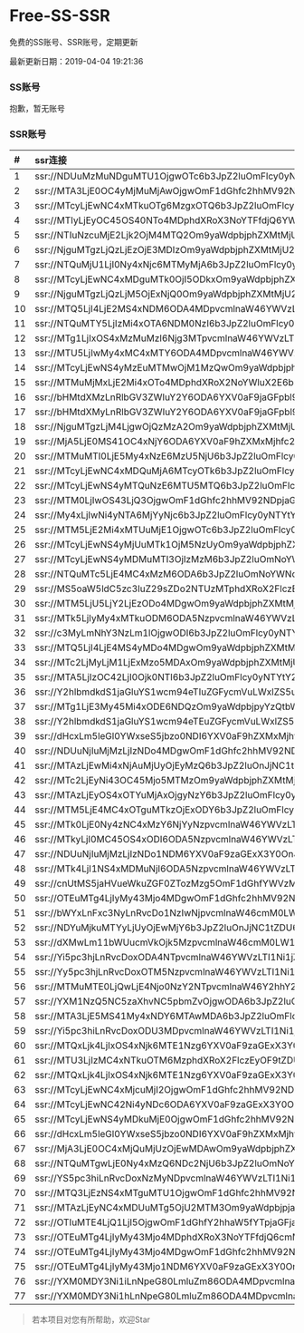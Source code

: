 # Free-SS-SSR

免费的SS账号、SSR账号，定期更新

最新更新日期：2019-04-04 19:21:36 

### SS账号

抱歉，暂无账号

### SSR账号

|#|ssr连接|
|:-----|:-----|
|1|ssr://NDUuMzMuNDguMTU1OjgwOTc6b3JpZ2luOmFlcy0yNTYtY2ZiOnBsYWluOlpVbFhNRVJ1YXpZNU5EVTBaVFp1VTNkMWMzQjJPVVJ0VXpJd01YUlJNRVEvP3JlbWFya3M9VTFOU1ZFOVBURjlPYjJSbE91ZS1qdVdidlMzbGlxRGxpS25ucG9fbHNMemt1cHJsdDU0Jmdyb3VwPVYxZFhMbE5UVWxSUFQwd3VRMDlO|
|2|ssr://MTA3LjE0OC4yMjMuMjAwOjgwOmF1dGhfc2hhMV92NDpjaGFjaGEyMDpodHRwX3NpbXBsZTpNVEl6TkRVMi8_cmVtYXJrcz1VMU5TVkU5UFRGOU9iMlJsT3VlLWp1V2J2UzNsaXFEbGlLbm5wb19sc0x6a3Vwcmx0NTQmZ3JvdXA9VjFkWExsTlRVbFJQVDB3dVEwOU4|
|3|ssr://MTcyLjEwNC4xMTkuOTg6MzgxOTQ6b3JpZ2luOmFlcy0yNTYtY2ZiOnBsYWluOlJVaHVWVkpJWVhSdk1qZEgvP3JlbWFya3M9VTFOU1ZFOVBURjlPYjJSbE91YVhwZWFjckMxVWIydDVidyZncm91cD1WMWRYTGxOVFVsUlBUMHd1UTA5Tg|
|4|ssr://MTIyLjEyOC45OS40NTo4MDphdXRoX3NoYTFfdjQ6YWVzLTI1Ni1jZmI6aHR0cF9zaW1wbGU6YldsaGJHbHRhVzVuLz9yZW1hcmtzPVUxTlNWRTlQVEY5T2IyUmxPdW1tbWVhNHJ5MVRhR0VnVkdsdSZncm91cD1WMWRYTGxOVFVsUlBUMHd1UTA5Tg|
|5|ssr://NTIuNzcuMjE2Ljk2OjM4MTQ2Om9yaWdpbjphZXMtMjU2LWNmYjpwbGFpbjpaa1oyYVhOQmNGWnlhRmxDLz9yZW1hcmtzPVUxTlNWRTlQVEY5T2IyUmxPdWFXc09XS29PV2RvUzFEWlc1MGNtRnNJRk5wYm1kaGNHOXlaUSZncm91cD1WMWRYTGxOVFVsUlBUMHd1UTA5Tg|
|6|ssr://NjguMTgzLjQzLjEzOjE3MDIzOm9yaWdpbjphZXMtMjU2LWNmYjpwbGFpbjpZV3M0U3psdlQySlpTak5SLz9yZW1hcmtzPVUxTlNWRTlQVEY5T2IyUmxPdWlMc2VXYnZTM29pN0htb0x6bGhiQSZncm91cD1WMWRYTGxOVFVsUlBUMHd1UTA5Tg|
|7|ssr://NTQuMjU1LjI0Ny4xNjc6MTMyMjA6b3JpZ2luOmFlcy0yNTYtY2ZiOnBsYWluOk1teFhNbmRCT0doaE1HYzEvP3JlbWFya3M9VTFOU1ZFOVBURjlPYjJSbE91YVdzT1dLb09XZG9TMURaVzUwY21Gc0lGTnBibWRoY0c5eVpRJmdyb3VwPVYxZFhMbE5UVWxSUFQwd3VRMDlO|
|8|ssr://MTcyLjEwNC4xMDguMTk0OjI5ODkxOm9yaWdpbjphZXMtMjU2LWNmYjpwbGFpbjpSa2RWYW5welpUTlBlR3QyLz9yZW1hcmtzPVUxTlNWRTlQVEY5T2IyUmxPdWFYcGVhY3JDMVViMnQ1YncmZ3JvdXA9VjFkWExsTlRVbFJQVDB3dVEwOU4|
|9|ssr://NjguMTgzLjQzLjM5OjExNjQ0Om9yaWdpbjphZXMtMjU2LWNmYjpwbGFpbjpkMEZUZEROQ1EyOVlNWFI2Lz9yZW1hcmtzPVUxTlNWRTlQVEY5T2IyUmxPdWlMc2VXYnZTM29pN0htb0x6bGhiQSZncm91cD1WMWRYTGxOVFVsUlBUMHd1UTA5Tg|
|10|ssr://MTQ5LjI4LjE2MS4xNDM6ODA4MDpvcmlnaW46YWVzLTI1Ni1jZmI6cGxhaW46T0RNNFpUay8_cmVtYXJrcz1VMU5TVkU5UFRGOU9iMlJsT3VlLWp1V2J2U0EmZ3JvdXA9VjFkWExsTlRVbFJQVDB3dVEwOU4|
|11|ssr://NTQuMTY5LjIzMi4xOTA6NDM0NzI6b3JpZ2luOmFlcy0yNTYtY2ZiOnBsYWluOlFqZEpjR3REYjJSdk1EbEwvP3JlbWFya3M9VTFOU1ZFOVBURjlPYjJSbE91YVdzT1dLb09XZG9TMURaVzUwY21Gc0lGTnBibWRoY0c5eVpRJmdyb3VwPVYxZFhMbE5UVWxSUFQwd3VRMDlO|
|12|ssr://MTg1LjIxOS4xMzMuMzI6Njg3MTpvcmlnaW46YWVzLTI1Ni1jZmI6cGxhaW46TWpNME1EVlplVFJhZFU1MU1IQlRhUS8_cmVtYXJrcz1VMU5TVkU5UFRGOU9iMlJsT3VXY24taUFzLVdGdGlBJmdyb3VwPVYxZFhMbE5UVWxSUFQwd3VRMDlO|
|13|ssr://MTU5LjIwMy4xMC4xMTY6ODA4MDpvcmlnaW46YWVzLTI1Ni1jZmI6cGxhaW46WldGak9XUS8_cmVtYXJrcz1VMU5TVkU5UFRGOU9iMlJsT3VXS29PYUx2LVdrcHlEbHJvbmxwS2ZubGFYbm5JSGxwSnJrdktibHBKcEVhV2RwZEdGc1QyTmxZVzdtbGJEbWphN2t1SzNsdjRNJmdyb3VwPVYxZFhMbE5UVWxSUFQwd3VRMDlO|
|14|ssr://MTcyLjEwNS4yMzEuMTMwOjM1MzQwOm9yaWdpbjphZXMtMjU2LWNmYjpwbGFpbjpUVEEzU3pWSlN6QlFhbFo2Lz9yZW1hcmtzPVUxTlNWRTlQVEY5T2IyUmxPdWFYcGVhY3JDMVViMnQ1YncmZ3JvdXA9VjFkWExsTlRVbFJQVDB3dVEwOU4|
|15|ssr://MTMuMjMxLjE2Mi4xOTo4MDphdXRoX2NoYWluX2E6bm9uZTpodHRwX3Bvc3Q6WTNSaloyWjNYMlp5WldWZlpHWTNZMk0zTWpnLz9vYmZzcGFyYW09YkhNdGFuQXVkR1ZzWlhkbFlpNWpaZyZwcm90b3BhcmFtPVRtOXVaUSZyZW1hcmtzPVUxTlNWRTlQVEY5T2IyUmxPdWFYcGVhY3JDMVViMnQ1YncmZ3JvdXA9VjFkWExsTlRVbFJQVDB3dVEwOU4|
|16|ssr://bHMtdXMzLnRlbGV3ZWIuY2Y6ODA6YXV0aF9jaGFpbl9hOm5vbmU6aHR0cF9wb3N0OlkzUmpaMlozWDJaeVpXVmZNek5tTmpsak5tRS8_b2Jmc3BhcmFtPWJITXRkWE16TG5SbGJHVjNaV0l1WTJZJnJlbWFya3M9VTFOU1ZFOVBURjlPYjJSbE91ZS1qdVdidlMza3Y0VGt1cVhrdjRUbHQ1NCZncm91cD1WMWRYTGxOVFVsUlBUMHd1UTA5Tg|
|17|ssr://bHMtdXMyLnRlbGV3ZWIuY2Y6ODA6YXV0aF9jaGFpbl9hOm5vbmU6aHR0cF9wb3N0OlkzUmpaMlozWDJaeVpXVmZaVGxpTW1Fek9UQS8_b2Jmc3BhcmFtPWJITXRkWE15TG5SbGJHVjNaV0l1WTJZJnJlbWFya3M9VTFOU1ZFOVBURjlPYjJSbE91ZS1qdVdidlNEa3Y0VGxpNUxsaG9qbHQ1N21zNkxuaWJubGhiQkJiV0Y2YjI3bWxiRG1qYTdrdUszbHY0TSZncm91cD1WMWRYTGxOVFVsUlBUMHd1UTA5Tg|
|18|ssr://NjguMTgzLjM4LjgwOjQzMzA2Om9yaWdpbjphZXMtMjU2LWNmYjpwbGFpbjpNV05MV0ZwT09ERnpjbTFtLz9yZW1hcmtzPVUxTlNWRTlQVEY5T2IyUmxPdWlMc2VXYnZTM29pN0htb0x6bGhiQSZncm91cD1WMWRYTGxOVFVsUlBUMHd1UTA5Tg|
|19|ssr://MjA5LjE0MS41OC4xNjY6ODA6YXV0aF9hZXMxMjhfc2hhMTphZXMtMjU2LWNmYjpodHRwX3NpbXBsZTpNa1ZPV21wdy8_cHJvdG9wYXJhbT1OekkxT2xGSE1UWXdWUSZyZW1hcmtzPVUxTlNWRTlQVEY5T2IyUmxPdWUtanVXYnZTM2xpcURsaUtubnBvX2xzTHprdXBybHQ1NCZncm91cD1WMWRYTGxOVFVsUlBUMHd1UTA5Tg|
|20|ssr://MTMuMTI0LjE5My4xNzE6MzU5NjU6b3JpZ2luOmFlcy0yNTYtY2ZiOnBsYWluOlZGcHZNR0pEZVRCcVEydzMvP3JlbWFya3M9VTFOU1ZFOVBURjlPYjJSbE91bWZxZVdidlMzcHBwYmxzSlRuaWJubGlLdmx1SUkmZ3JvdXA9VjFkWExsTlRVbFJQVDB3dVEwOU4|
|21|ssr://MTcyLjEwNC4xMDQuMjA6MTcyOTk6b3JpZ2luOmFlcy0yNTYtY2ZiOnBsYWluOk1XaEpVa3hYTkV4eU5FdDMvP3JlbWFya3M9VTFOU1ZFOVBURjlPYjJSbE91YVhwZWFjckMxVWIydDVidyZncm91cD1WMWRYTGxOVFVsUlBUMHd1UTA5Tg|
|22|ssr://MTcyLjEwNS4yMTQuNzE6MTU5MTQ6b3JpZ2luOmFlcy0yNTYtY2ZiOnBsYWluOmQxbEVSV2x1YUVGQmJsQjQvP3JlbWFya3M9VTFOU1ZFOVBURjlPYjJSbE91YVhwZWFjckMxVWIydDVidyZncm91cD1WMWRYTGxOVFVsUlBUMHd1UTA5Tg|
|23|ssr://MTM0LjIwOS43LjQ3OjgwOmF1dGhfc2hhMV92NDpjaGFjaGEyMDpodHRwX3NpbXBsZTpNVFV4Lz9yZW1hcmtzPVUxTlNWRTlQVEY5T2IyUmxPdWUtanVXYnZTM2xpcURsaUtubnBvX2xzTHprdXBybHQ1NCZncm91cD1WMWRYTGxOVFVsUlBUMHd1UTA5Tg|
|24|ssr://My4xLjIwNi4yNTA6MjYyNjc6b3JpZ2luOmFlcy0yNTYtY2ZiOnBsYWluOk4wVlFWREExUXpaQk5ETnIvP3JlbWFya3M9VTFOU1ZFOVBURjlPYjJSbE91YVdzT1dLb09XZG9TMURaVzUwY21Gc0lGTnBibWRoY0c5eVpTQkRiMjF0ZFc1cGRIa2dSR1YyWld4dmNHMWxiblFnUTI5MWJtTnBiQSZncm91cD1WMWRYTGxOVFVsUlBUMHd1UTA5Tg|
|25|ssr://MTM5LjE2Mi4xMTUuMjE1OjgwOTc6b3JpZ2luOmFlcy0yNTYtY2ZiOnBsYWluOlpVbFhNRVJ1YXpZNU5EVTBaVFp1VTNkMWMzQjJPVVJ0VXpJd01YUlJNRVEvP3JlbWFya3M9VTFOU1ZFOVBURjlPYjJSbE91YVhwZWFjckMxVWIydDVidyZncm91cD1WMWRYTGxOVFVsUlBUMHd1UTA5Tg|
|26|ssr://MTcyLjEwNS4yMjUuMTk1OjM5NzUyOm9yaWdpbjphZXMtMjU2LWNmYjpwbGFpbjpTRU5VVTJsWWJEbFRXbXBJLz9yZW1hcmtzPVUxTlNWRTlQVEY5T2IyUmxPdWFYcGVhY3JDMVViMnQ1YncmZ3JvdXA9VjFkWExsTlRVbFJQVDB3dVEwOU4|
|27|ssr://MTcyLjEwNS4yMDMuMTI3OjIzMzM6b3JpZ2luOmNoYWNoYTIwOnBsYWluOmJHbGhibWR6YUdGdVltOC8_cmVtYXJrcz1VMU5TVkU5UFRGOU9iMlJsT3VhWHBlYWNyQzFVYjJ0NWJ3Jmdyb3VwPVYxZFhMbE5UVWxSUFQwd3VRMDlO|
|28|ssr://NTQuMTc5LjE4MC4xMzM6ODA6b3JpZ2luOmNoYWNoYTIwOnBsYWluOmJHTnphR0Z5WlEvP3JlbWFya3M9VTFOU1ZFOVBURjlPYjJSbE91YVdzT1dLb09XZG9TMURaVzUwY21Gc0lGTnBibWRoY0c5eVpRJmdyb3VwPVYxZFhMbE5UVWxSUFQwd3VRMDlO|
|29|ssr://MS5oaW5ldC5zc3IuZ29sZDo2NTUzMTphdXRoX2FlczEyOF9zaGExOmFlcy0yNTYtY2ZiOmh0dHBfc2ltcGxlOlUxTlNMa2R2YkdSQUl6WTFOVE14Lz9wcm90b3BhcmFtPU5qRTJOem81WXpkcE1YayZyZW1hcmtzPVUxTlNWRTlQVEY5T2IyUmxPdVdQc09hNXZpM29oN3JuZ2FQbm5JRWdiM0lnNVktdzU0R2o1NXlCJmdyb3VwPVYxZFhMbE5UVWxSUFQwd3VRMDlO|
|30|ssr://MTM5LjU5LjY2LjEzODo4MDgwOm9yaWdpbjphZXMtMjU2LWNmYjpwbGFpbjpNemhsT1dVNC8_cmVtYXJrcz1VMU5TVkU5UFRGOU9iMlJsT3VXTnNPVzZwaURsamFIbnVyUGxvWlRsaFl2cGdxYm5qNjNsaXFEbnZaZmxzSlJFYVdkcGRHRnNUMk5sWVc3bWxiRG1qYTdrdUszbHY0TSZncm91cD1WMWRYTGxOVFVsUlBUMHd1UTA5Tg|
|31|ssr://MTk5LjIyMy4xMTkuODM6ODA5NzpvcmlnaW46YWVzLTI1Ni1jZmI6cGxhaW46WlVsWE1FUnVhelk1TkRVMFpUWnVVM2QxYzNCMk9VUnRVekl3TVhSUk1FUS8_cmVtYXJrcz1VMU5TVkU5UFRGOU9iMlJsT3VlLWp1V2J2U0EmZ3JvdXA9VjFkWExsTlRVbFJQVDB3dVEwOU4|
|32|ssr://c3MyLmNhY3NzLm1lOjgwODI6b3JpZ2luOmFlcy0yNTYtY2ZiOnBsYWluOk5qWXdPRGt5TURRd01BLz9yZW1hcmtzPVUxTlNWRTlQVEY5T2IyUmxPdVNfaE9lOWwtYVdyeTFOYjNOamIzYyZncm91cD1WMWRYTGxOVFVsUlBUMHd1UTA5Tg|
|33|ssr://MTQ5LjI4LjE4MS4yMDo4MDgwOm9yaWdpbjphZXMtMjU2LWNmYjpwbGFpbjpaalV5TTJNLz9yZW1hcmtzPVUxTlNWRTlQVEY5T2IyUmxPdWUtanVXYnZTQSZncm91cD1WMWRYTGxOVFVsUlBUMHd1UTA5Tg|
|34|ssr://MTc2LjMyLjM1LjExMzo5MDAxOm9yaWdpbjphZXMtMjU2LWNmYjpwbGFpbjpaMlYwZG5CdU1qQXhPREV5TURFLz9yZW1hcmtzPVUxTlNWRTlQVEY5T2IyUmxPZyZncm91cD1WMWRYTGxOVFVsUlBUMHd1UTA5Tg|
|35|ssr://MTA5LjIzOC42LjI0Ojk0NTI6b3JpZ2luOmFlcy0yNTYtY2ZiOnBsYWluOmNuRmhNekJYVERSRVpFRjJaMGxHUnpaR2N6TjZibnBVWVEvP3JlbWFya3M9VTFOU1ZFOVBURjlPYjJSbE91YXpsZVdidlNBJmdyb3VwPVYxZFhMbE5UVWxSUFQwd3VRMDlO|
|36|ssr://Y2hlbmdkdS1jaGluYS1wcm94eTIuZGFycmVuLWxlZS5uZXQ6ODA4MTpvcmlnaW46cmM0LW1kNTpwbGFpbjpPREE0TVEvP3JlbWFya3M9VTFOU1ZFOVBURjlPYjJSbE91V2JtLVczbmVlY2dlYUlrT21EdmVXNGdpRG5sTFhrdjZFJmdyb3VwPVYxZFhMbE5UVWxSUFQwd3VRMDlO|
|37|ssr://MTg1LjE3My45Mi4xODE6NDQzOm9yaWdpbjpyYzQtbWQ1OnBsYWluOmMzTnpjblV1YVdOMS8_cmVtYXJrcz1VMU5TVkU5UFRGOU9iMlJsT3VTX2hPZTlsLWFXcnlBJmdyb3VwPVYxZFhMbE5UVWxSUFQwd3VRMDlO|
|38|ssr://Y2hlbmdkdS1jaGluYS1wcm94eTEuZGFycmVuLWxlZS5uZXQ6ODA4MTpvcmlnaW46cmM0LW1kNTpwbGFpbjpPREE0TVEvP3JlbWFya3M9VTFOU1ZFOVBURjlPYjJSbE91V2JtLVczbmVlY2dlYUlrT21EdmVXNGdpRG5sTFhrdjZFJmdyb3VwPVYxZFhMbE5UVWxSUFQwd3VRMDlO|
|39|ssr://dHcxLm5leGl0YWxseS5jbzo0NDI6YXV0aF9hZXMxMjhfc2hhMTphZXMtMTI4LWN0cjpwbGFpbjpjbm93VkZOUlVpRkpLaVpqUkNNM0pRLz9yZW1hcmtzPVUxTlNWRTlQVEY5T2IyUmxPdVdQc09hNXZpM2xqN0RsakpmbHVJSSZncm91cD1WMWRYTGxOVFVsUlBUMHd1UTA5Tg|
|40|ssr://NDUuNjIuMjMzLjIzNDo4MDgwOmF1dGhfc2hhMV92NDpyYzQtbWQ1Omh0dHBfc2ltcGxlOmRDNWpiaTlGUjBwSmVYSnMvP3JlbWFya3M9VTFOU1ZFOVBURjlPYjJSbE91V0tvT2FMdi1Xa3B5M2xyb25scEtmbmxhVSZncm91cD1WMWRYTGxOVFVsUlBUMHd1UTA5Tg|
|41|ssr://MTAzLjEwMi4xNjAuMjUyOjEyMzQ6b3JpZ2luOnJjNC1tZDU6cGxhaW46TVRJek5BLz9yZW1hcmtzPVUxTlNWRTlQVEY5T2IyUmxPZyZncm91cD1WMWRYTGxOVFVsUlBUMHd1UTA5Tg|
|42|ssr://MTc2LjEyNi43OC45Mjo5MTMzOm9yaWdpbjphZXMtMjU2LWNmYjpwbGFpbjpUbkpHTWxNei8_cmVtYXJrcz1VMU5TVkU5UFRGOU9iMlJsT3VhTnQtV0ZpeUEmZ3JvdXA9VjFkWExsTlRVbFJQVDB3dVEwOU4|
|43|ssr://MTAzLjEyOS4xOTYuMjAxOjgyNzY6b3JpZ2luOmFlcy0yNTYtY2ZiOnBsYWluOmJFb3libkpyWW10VVdVRXpNSGQyTUEvP3JlbWFya3M9VTFOU1ZFOVBURjlPYjJSbE91UzZtdVdrcXVXY3NPV011aUEmZ3JvdXA9VjFkWExsTlRVbFJQVDB3dVEwOU4|
|44|ssr://MTM5LjE4MC4xOTguMTkzOjExODY6b3JpZ2luOmFlcy0yNTYtY2ZiOnBsYWluOlptdG9SMVE0Lz9yZW1hcmtzPVUxTlNWRTlQVEY5T2IyUmxPdWUtanVXYnZTQSZncm91cD1WMWRYTGxOVFVsUlBUMHd1UTA5Tg|
|45|ssr://MTk0LjE0Ny4zNC4xMzY6NjYyNzpvcmlnaW46YWVzLTI1Ni1jZmI6cGxhaW46ZFRoR1kxRnpNUS8_cmVtYXJrcz1VMU5TVkU5UFRGOU9iMlJsT3VlUm51V2pxeUEmZ3JvdXA9VjFkWExsTlRVbFJQVDB3dVEwOU4|
|46|ssr://MTkyLjI0MC45OS4xODI6ODA5NzpvcmlnaW46YWVzLTI1Ni1jZmI6cGxhaW46WlVsWE1FUnVhelk1TkRVMFpUWnVVM2QxYzNCMk9VUnRVekl3TVhSUk1FUS8_cmVtYXJrcz1VMU5TVkU5UFRGOU9iMlJsT2cmZ3JvdXA9VjFkWExsTlRVbFJQVDB3dVEwOU4|
|47|ssr://NDUuNjIuMjMzLjIzNDo1NDM6YXV0aF9zaGExX3Y0OnJjNC1tZDU6aHR0cF9zaW1wbGU6WW1GdVpDNTFjeTlBYzNOeWMzVmkvP3JlbWFya3M9VTFOU1ZFOVBURjlPYjJSbE91V0tvT2FMdi1Xa3B5M2xyb25scEtmbmxhVSZncm91cD1WMWRYTGxOVFVsUlBUMHd1UTA5Tg|
|48|ssr://MTk4LjI1NS4xMDMuNjI6ODA5NzpvcmlnaW46YWVzLTI1Ni1jZmI6cGxhaW46WlVsWE1FUnVhelk1TkRVMFpUWnVVM2QxYzNCMk9VUnRVekl3TVhSUk1FUS8_cmVtYXJrcz1VMU5TVkU5UFRGOU9iMlJsT3VlLWp1V2J2U0EmZ3JvdXA9VjFkWExsTlRVbFJQVDB3dVEwOU4|
|49|ssr://cnUtMS5jaHVueWkuZGF0ZTozMzg5OmF1dGhfYWVzMTI4X21kNTphZXMtMTI4LWN0cjpodHRwX3NpbXBsZTpia05TUzNoNU1uSkJlbFUyUVZWa2VBLz9yZW1hcmtzPVUxTlNWRTlQVEY5T2IyUmxPdVNfaE9lOWwtYVdyeTFPYjNadmMybGlhWEp6YXlCUFlteGhjM1EmZ3JvdXA9VjFkWExsTlRVbFJQVDB3dVEwOU4|
|50|ssr://OTEuMTg4LjIyMy43Mjo4MDgwOmF1dGhfc2hhMV92NDpyYzQtbWQ1Omh0dHBfc2ltcGxlOmFIUjBjRG92TDNRdVkyNHZSVWRLU1hseWJBLz9yZW1hcmtzPVUxTlNWRTlQVEY5T2IyUmxPdVNfaE9lOWwtYVdyeTFPYjNadmMybGlhWEp6YXlCUFlteGhjM1EmZ3JvdXA9VjFkWExsTlRVbFJQVDB3dVEwOU4|
|51|ssr://bWYxLnFxc3NyLnRvcDo1NzIwNjpvcmlnaW46cmM0LW1kNTpwbGFpbjpibkJ0VkVOTC8_cmVtYXJrcz1VMU5TVkU5UFRGOU9iMlJsT2twaGNHRnUmZ3JvdXA9VjFkWExsTlRVbFJQVDB3dVEwOU4|
|52|ssr://NDYuMjkuMTYyLjUyOjEwMjY6b3JpZ2luOnJjNC1tZDU6cGxhaW46T1RGMmNHNHVZMlkvP3JlbWFya3M9VTFOU1ZFOVBURjlPYjJSbE91U19oT2U5bC1hV3J5MU5iM05qYjNjJmdyb3VwPVYxZFhMbE5UVWxSUFQwd3VRMDlO|
|53|ssr://dXMwLm11bWUucmVkOjk5MzpvcmlnaW46cmM0LW1kNTpwbGFpbjpNakF4T1M0d015NHdOdy8_cmVtYXJrcz1VMU5TVkU5UFRGOU9iMlJsT3VlLWp1V2J2UzNsdkpmbGtJbmxzTHprdXBybHQ1NCZncm91cD1WMWRYTGxOVFVsUlBUMHd1UTA5Tg|
|54|ssr://Yi5pc3hjLnRvcDoxODA4NTpvcmlnaW46YWVzLTI1Ni1jZmI6cGxhaW46YVhONExubDBMVEF5TkRJeU56WTUvP3JlbWFya3M9VTFOU1ZFOVBURjlPYjJSbE91YVdzT1dLb09XZG9TMURaVzUwY21Gc0lGTnBibWRoY0c5eVpRJmdyb3VwPVYxZFhMbE5UVWxSUFQwd3VRMDlO|
|55|ssr://Yy5pc3hjLnRvcDoxOTM5NzpvcmlnaW46YWVzLTI1Ni1jZmI6cGxhaW46YVhONExubDBMVE16TmpRNE5UWXcvP3JlbWFya3M9VTFOU1ZFOVBURjlPYjJSbE91YVdzT1dLb09XZG9TMURaVzUwY21Gc0lGTnBibWRoY0c5eVpRJmdyb3VwPVYxZFhMbE5UVWxSUFQwd3VRMDlO|
|56|ssr://MTMuMTE0LjQwLjE4Njo0NzY2NTpvcmlnaW46Y2hhY2hhMjA6cGxhaW46WVhCbGVIUXlNREU1TURBeC8_cmVtYXJrcz1VMU5TVkU5UFRGOU9iMlJsT3VhWHBlYWNyQzFVYjJ0NWJ3Jmdyb3VwPVYxZFhMbE5UVWxSUFQwd3VRMDlO|
|57|ssr://YXM1NzQ5NC5zaXhvNC5pbmZvOjgwODA6b3JpZ2luOmNoYWNoYTIwLWlldGY6cGxhaW46WVRobE9UQXdNMll3TkRRNVkyVmhOUS8_cmVtYXJrcz1VMU5TVkU5UFRGOU9iMlJsT3VTX2hPZTlsLWFXcnkxTmIzTmpiM2MmZ3JvdXA9VjFkWExsTlRVbFJQVDB3dVEwOU4|
|58|ssr://MTA3LjE5MS41My4xNDY6MTAwMDA6b3JpZ2luOmFlcy0yNTYtY2ZiOnBsYWluOmMzTnlabkpsWlM1MGF3Lz9yZW1hcmtzPVUxTlNWRTlQVEY5T2IyUmxPdWFYcGVhY3JDMVViMnQ1YncmZ3JvdXA9VjFkWExsTlRVbFJQVDB3dVEwOU4|
|59|ssr://Yi5pc3hiLnRvcDoxODU3MDpvcmlnaW46YWVzLTI1Ni1jZmI6cGxhaW46YVhONExubDBMVFl5TURFd01qRTEvP3JlbWFya3M9VTFOU1ZFOVBURjlPYjJSbE91ZS1qdVdidlMzbGlxRGxpS25ucG9fbHNMemt1cHJsdDU0Jmdyb3VwPVYxZFhMbE5UVWxSUFQwd3VRMDlO|
|60|ssr://MTQxLjk4LjIxOS4xNjk6MTE1Nzg6YXV0aF9zaGExX3Y0OmNoYWNoYTIwOmh0dHBfc2ltcGxlOk5qVTBPVGczT1EvP3JlbWFya3M9VTFOU1ZFOVBURjlPYjJSbE91ZS1qdVdidlMzbGlxRGxpS25ucG9fbHNMemt1cHJsdDU0Jmdyb3VwPVYxZFhMbE5UVWxSUFQwd3VRMDlO|
|61|ssr://MTU3LjIzMC4xNTkuOTM6MzphdXRoX2FlczEyOF9tZDU6YWVzLTEyOC1jdHI6cGxhaW46WnpSMGNtWmxaQS8_cmVtYXJrcz1VMU5TVkU5UFRGOU9iMlJsT3VlLWp1V2J2UzNsaXFEbGlLbm5wb19sc0x6a3Vwcmx0NTQmZ3JvdXA9VjFkWExsTlRVbFJQVDB3dVEwOU4|
|62|ssr://MTQxLjk4LjIxOS4xNjk6MTE1Nzg6YXV0aF9zaGExX3Y0OmNoYWNoYTIwOmh0dHBfc2ltcGxlOk5qVTBPVGczT1EvP3JlbWFya3M9VTFOU1ZFOVBURjlPYjJSbE91ZS1qdVdidlMzbGlxRGxpS25ucG9fbHNMemt1cHJsdDU0Jmdyb3VwPVYxZFhMbE5UVWxSUFQwd3VRMDlO|
|63|ssr://MTcyLjEwNC4xMjcuMjI2OjgwOmF1dGhfc2hhMV92NDpjaGFjaGEyMC1pZXRmOmh0dHBfc2ltcGxlOk56WmtOVGd3WkdVLz9yZW1hcmtzPVUxTlNWRTlQVEY5T2IyUmxPdWFYcGVhY3JDMVViMnQ1YncmZ3JvdXA9VjFkWExsTlRVbFJQVDB3dVEwOU4|
|64|ssr://MTcyLjEwNC42Ni4yNDc6ODA6YXV0aF9zaGExX3Y0OmNoYWNoYTIwLWlldGY6aHR0cF9zaW1wbGU6WXpBeU5ETXhPVGMvP3JlbWFya3M9VTFOU1ZFOVBURjlPYjJSbE91YVhwZWFjckMxVWIydDVidyZncm91cD1WMWRYTGxOVFVsUlBUMHd1UTA5Tg|
|65|ssr://MTcyLjEwNS4yMDkuMjE0OjgwOmF1dGhfc2hhMV92NDpjaGFjaGEyMC1pZXRmOmh0dHBfc2ltcGxlOk9XVXlZak5oTmpJLz9yZW1hcmtzPVUxTlNWRTlQVEY5T2IyUmxPdWFYcGVhY3JDMVViMnQ1YncmZ3JvdXA9VjFkWExsTlRVbFJQVDB3dVEwOU4|
|66|ssr://dHcxLm5leGl0YWxseS5jbzo0NDI6YXV0aF9hZXMxMjhfc2hhMTphZXMtMTI4LWN0cjpwbGFpbjpjbm93VkZOUlVpRkpLaVpqUkNNM0pRLz9yZW1hcmtzPVUxTlNWRTlQVEY5T2IyUmxPdVdQc09hNXZpM2xqN0RsakpmbHVJSSZncm91cD1WMWRYTGxOVFVsUlBUMHd1UTA5Tg|
|67|ssr://MjA3LjE0OC4xMjQuMjUzOjEwMDAwOm9yaWdpbjphZXMtMjU2LWNmYjpwbGFpbjpjM055Wm5KbFpRLz9yZW1hcmtzPVUxTlNWRTlQVEY5T2IyUmxPdWFXc09XS29PV2RvUzFEWlc1MGNtRnNJRk5wYm1kaGNHOXlaUSZncm91cD1WMWRYTGxOVFVsUlBUMHd1UTA5Tg|
|68|ssr://NTQuMTgwLjE0Ny4xMzQ6NDc2NjU6b3JpZ2luOmNoYWNoYTIwOnBsYWluOllYQmxlSFF5TURFNU1EQXgvP3JlbWFya3M9VTFOU1ZFOVBURjlPYjJSbE91bWZxZVdidlMzcHBwYmxzSlRuaWJubGlLdmx1SUkmZ3JvdXA9VjFkWExsTlRVbFJQVDB3dVEwOU4|
|69|ssr://YS5pc3hiLnRvcDoxNzMyNDpvcmlnaW46YWVzLTI1Ni1jZmI6cGxhaW46YVhONExubDBMVE0zT1RBM01ETXkvP3JlbWFya3M9VTFOU1ZFOVBURjlPYjJSbE91ZS1qdVdidlMzbGlxRGxpS25ucG9fbHNMemt1cHJsdDU0Jmdyb3VwPVYxZFhMbE5UVWxSUFQwd3VRMDlO|
|70|ssr://MTQ3LjEzNS4xMTguMTU1OjgwOmF1dGhfc2hhMV92NDpjaGFjaGEyMDpodHRwX3NpbXBsZTpNalUwTmcvP3JlbWFya3M9VTFOU1ZFOVBURjlPYjJSbE91ZS1qdVdidlMzbHZKZmxrSW5sc0x6a3Vwcmx0NTQmZ3JvdXA9VjFkWExsTlRVbFJQVDB3dVEwOU4|
|71|ssr://MTAzLjEyNC4xMDUuMTg5OjU2MTM3Om9yaWdpbjpjaGFjaGEyMDpwbGFpbjpXbkZoWkZrMy8_cmVtYXJrcz1VMU5TVkU5UFRGOU9iMlJsT3VTNHJlV2J2UzNtc1pfb2k0OCZncm91cD1WMWRYTGxOVFVsUlBUMHd1UTA5Tg|
|72|ssr://OTIuMTE4LjQ1LjI5OjgwOmF1dGhfY2hhaW5fYTpjaGFjaGEyMDpodHRwX3NpbXBsZTpTelo0UTNFei8_cHJvdG9wYXJhbT1NVE14TmpwYWNXRmtXVGMmcmVtYXJrcz1VMU5TVkU5UFRGOU9iMlJsT3VXNGpPaUZpaTFCZEhScFkyRSZncm91cD1WMWRYTGxOVFVsUlBUMHd1UTA5Tg|
|73|ssr://OTEuMTg4LjIyMy43Mjo4MDphdXRoX3NoYTFfdjQ6cmM0LW1kNTpodHRwX3NpbXBsZTpkQzV0WlM5VFUxSlRWVUkvP3JlbWFya3M9VTFOU1ZFOVBURjlPYjJSbE9sSjFjM05wWVEmZ3JvdXA9VjFkWExsTlRVbFJQVDB3dVEwOU4|
|74|ssr://OTEuMTg4LjIyMy43Mjo4MDgwOmF1dGhfc2hhMV92NDpyYzQtbWQ1Omh0dHBfc2ltcGxlOmFIUjBjRG92TDNRdVkyNHZSVWRLU1hseWJBLz9yZW1hcmtzPVUxTlNWRTlQVEY5T2IyUmxPbEoxYzNOcFlRJmdyb3VwPVYxZFhMbE5UVWxSUFQwd3VRMDlO|
|75|ssr://OTEuMTg4LjIyMy43Mjo1NDM6YXV0aF9zaGExX3Y0OnJjNC1tZDU6aHR0cF9zaW1wbGU6YUhSMGNEb3ZMM1F1WTI0dlVrUXdSRGR6ZUEvP3JlbWFya3M9VTFOU1ZFOVBURjlPYjJSbE9sSjFjM05wWVEmZ3JvdXA9VjFkWExsTlRVbFJQVDB3dVEwOU4|
|76|ssr://YXM0MDY3Ni1iLnNpeG80LmluZm86ODA4MDpvcmlnaW46Y2hhY2hhMjAtaWV0ZjpwbGFpbjpPV1UxTjJVM05EQXdPRE00WVRBeFpRLz9yZW1hcmtzPVUxTlNWRTlQVEY5T2IyUmxPdWUtanVXYnZTM2xpcURsaUtubnBvX2xzTHprdXBybHQ1NCZncm91cD1WMWRYTGxOVFVsUlBUMHd1UTA5Tg|
|77|ssr://YXM0MDY3Ni1hLnNpeG80LmluZm86ODA4MDpvcmlnaW46Y2hhY2hhMjAtaWV0ZjpwbGFpbjpPV0UzWmpneU5HWTJObVJpWWpVMU1BLz9yZW1hcmtzPVUxTlNWRTlQVEY5T2IyUmxPdWUtanVXYnZTM25pYm5taTRubGpZN2x0NTQmZ3JvdXA9VjFkWExsTlRVbFJQVDB3dVEwOU4|


> 若本项目对您有所帮助，欢迎Star